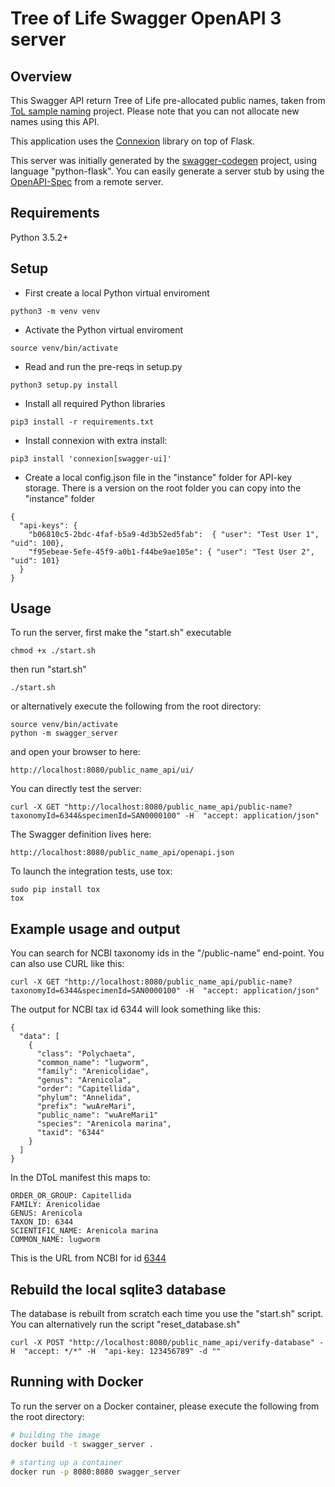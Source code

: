 # Tree of Life Swagger OpenAPI 3 server

## Overview
This Swagger API return Tree of Life pre-allocated public names, taken from [ToL sample naming](https://gitlab.com/wtsi-grit/darwin-tree-of-life-sample-naming) project. Please note that you can not allocate new names using this API.

This application uses the [Connexion](https://github.com/zalando/connexion) library on top of Flask.

This server was initially generated by the [swagger-codegen](https://github.com/swagger-api/swagger-codegen) project, using language "python-flask". 
You can easily generate a server stub by using the [OpenAPI-Spec](https://github.com/swagger-api/swagger-core/wiki) from a remote server.  



## Requirements
Python 3.5.2+

## Setup
- First create a local Python virtual enviroment
```
python3 -m venv venv
```

- Activate the Python virtual enviroment
```
source venv/bin/activate
```

- Read and run the pre-reqs in setup.py
```
python3 setup.py install
```

- Install all required Python libraries
```
pip3 install -r requirements.txt
```

- Install connexion with extra install: 
```
pip3 install 'connexion[swagger-ui]'
```

- Create a local config.json file in the "instance" folder for API-key storage. There is a version on the root folder you can copy into the "instance" folder
```
{
  "api-keys": {
    "b06810c5-2bdc-4faf-b5a9-4d3b52ed5fab":  { "user": "Test User 1", "uid": 100},
    "f95ebeae-5efe-45f9-a0b1-f44be9ae105e": { "user": "Test User 2", "uid": 101}
  }
}
```

## Usage
To run the server, first make the "start.sh" executable 
```
chmod +x ./start.sh
```

then run "start.sh" 
```
./start.sh
```

or alternatively execute the following from the root directory:
```
source venv/bin/activate
python -m swagger_server
```

and open your browser to here:
```
http://localhost:8080/public_name_api/ui/
```

You can directly test the server:
```
curl -X GET "http://localhost:8080/public_name_api/public-name?taxonomyId=6344&specimenId=SAN0000100" -H  "accept: application/json"
```

The Swagger definition lives here:
```
http://localhost:8080/public_name_api/openapi.json
```

To launch the integration tests, use tox:
```
sudo pip install tox
tox
```

## Example usage and output
You can search for NCBI taxonomy ids in the "/public-name" end-point. You can also use CURL like this:
```
curl -X GET "http://localhost:8080/public_name_api/public-name?taxonomyId=6344&specimenId=SAN0000100" -H  "accept: application/json"
```

The output for NCBI tax id 6344 will look something like this:
```
{
  "data": [
    {
      "class": "Polychaeta",
      "common_name": "lugworm",
      "family": "Arenicolidae",
      "genus": "Arenicola",
      "order": "Capitellida",
      "phylum": "Annelida",
      "prefix": "wuAreMari",   
      "public_name": "wuAreMari1"
      "species": "Arenicola marina",
      "taxid": "6344"
    }
  ]
}
```

In the DToL manifest this maps to:
```
ORDER_OR_GROUP: Capitellida
FAMILY: Arenicolidae	
GENUS: Arenicola	
TAXON_ID: 6344	
SCIENTIFIC_NAME: Arenicola marina
COMMON_NAME: lugworm			
```
This is the URL from NCBI for id [6344](https://www.ncbi.nlm.nih.gov/Taxonomy/Browser/wwwtax.cgi?id=6344)


## Rebuild the local sqlite3 database
The database is rebuilt from scratch each time you use the "start.sh" script. 
You can alternatively run the script "reset_database.sh"

```
curl -X POST "http://localhost:8080/public_name_api/verify-database" -H  "accept: */*" -H  "api-key: 123456789" -d ""
```

## Running with Docker

To run the server on a Docker container, please execute the following from the root directory:

```bash
# building the image
docker build -t swagger_server .

# starting up a container
docker run -p 8080:8080 swagger_server
```